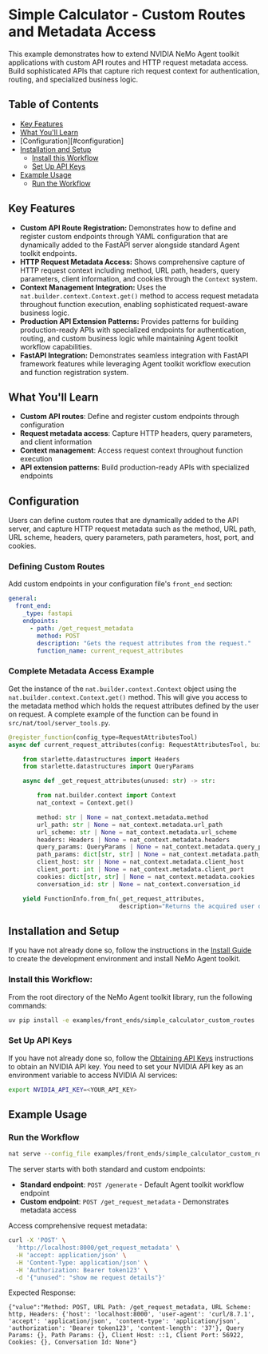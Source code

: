 <!--
SPDX-FileCopyrightText: Copyright (c) 2025, NVIDIA CORPORATION & AFFILIATES. All rights reserved.
SPDX-License-Identifier: Apache-2.0

Licensed under the Apache License, Version 2.0 (the "License");
you may not use this file except in compliance with the License.
You may obtain a copy of the License at

http://www.apache.org/licenses/LICENSE-2.0

Unless required by applicable law or agreed to in writing, software
distributed under the License is distributed on an "AS-IS" BASIS,
WITHOUT WARRANTIES OR CONDITIONS OF ANY KIND, either express or implied.
See the License for the specific language governing permissions and
limitations under the License.
-->

# Simple Calculator - Custom Routes and Metadata Access

This example demonstrates how to extend NVIDIA NeMo Agent toolkit applications with custom API routes and HTTP request metadata access. Build sophisticated APIs that capture rich request context for authentication, routing, and specialized business logic.

## Table of Contents

- [Key Features](#key-features)
- [What You'll Learn](#what-youll-learn)
- [Configuration][#configuration]
- [Installation and Setup](#installation-and-setup)
  - [Install this Workflow](#install-this-workflow)
  - [Set Up API Keys](#set-up-api-keys)
- [Example Usage](#example-usage)
  - [Run the Workflow](#run-the-workflow)

## Key Features

- **Custom API Route Registration:** Demonstrates how to define and register custom endpoints through YAML configuration that are dynamically added to the FastAPI server alongside standard Agent toolkit endpoints.
- **HTTP Request Metadata Access:** Shows comprehensive capture of HTTP request context including method, URL path, headers, query parameters, client information, and cookies through the `Context` system.
- **Context Management Integration:** Uses the `nat.builder.context.Context.get()` method to access request metadata throughout function execution, enabling sophisticated request-aware business logic.
- **Production API Extension Patterns:** Provides patterns for building production-ready APIs with specialized endpoints for authentication, routing, and custom business logic while maintaining Agent toolkit workflow capabilities.
- **FastAPI Integration:** Demonstrates seamless integration with FastAPI framework features while leveraging Agent toolkit workflow execution and function registration system.

## What You'll Learn

- **Custom API routes**: Define and register custom endpoints through configuration
- **Request metadata access**: Capture HTTP headers, query parameters, and client information
- **Context management**: Access request context throughout function execution
- **API extension patterns**: Build production-ready APIs with specialized endpoints

## Configuration

Users can define custom routes that are dynamically added to the API server, and capture HTTP request metadata such as the method, URL path, URL scheme, headers, query parameters, path parameters, host, port, and cookies.

### Defining Custom Routes

Add custom endpoints in your configuration file's `front_end` section:

```yaml
general:
  front_end:
    _type: fastapi
    endpoints:
      - path: /get_request_metadata
        method: POST
        description: "Gets the request attributes from the request."
        function_name: current_request_attributes
```

### Complete Metadata Access Example
Get the instance of the `nat.builder.context.Context` object using the `nat.builder.context.Context.get()` method. This will give you access to the metadata method which holds the request attributes defined by the user on request. A complete example of the function can be found in `src/nat/tool/server_tools.py`.

```python
@register_function(config_type=RequestAttributesTool)
async def current_request_attributes(config: RequestAttributesTool, builder: Builder):

    from starlette.datastructures import Headers
    from starlette.datastructures import QueryParams

    async def _get_request_attributes(unused: str) -> str:

        from nat.builder.context import Context
        nat_context = Context.get()

        method: str | None = nat_context.metadata.method
        url_path: str | None = nat_context.metadata.url_path
        url_scheme: str | None = nat_context.metadata.url_scheme
        headers: Headers | None = nat_context.metadata.headers
        query_params: QueryParams | None = nat_context.metadata.query_params
        path_params: dict[str, str] | None = nat_context.metadata.path_params
        client_host: str | None = nat_context.metadata.client_host
        client_port: int | None = nat_context.metadata.client_port
        cookies: dict[str, str] | None = nat_context.metadata.cookies
        conversation_id: str | None = nat_context.conversation_id

    yield FunctionInfo.from_fn(_get_request_attributes,
                               description="Returns the acquired user defined request attributes.")
```

## Installation and Setup

If you have not already done so, follow the instructions in the [Install Guide](../../../docs/source/quick-start/installing.md#install-from-source) to create the development environment and install NeMo Agent toolkit.

### Install this Workflow:

From the root directory of the NeMo Agent toolkit library, run the following commands:

```bash
uv pip install -e examples/front_ends/simple_calculator_custom_routes
```

### Set Up API Keys
If you have not already done so, follow the [Obtaining API Keys](../../../docs/source/quick-start/installing.md#obtaining-api-keys) instructions to obtain an NVIDIA API key. You need to set your NVIDIA API key as an environment variable to access NVIDIA AI services:

```bash
export NVIDIA_API_KEY=<YOUR_API_KEY>
```

## Example Usage

### Run the Workflow

```bash
nat serve --config_file examples/front_ends/simple_calculator_custom_routes/configs/config-metadata.yml
```

The server starts with both standard and custom endpoints:

- **Standard endpoint**: `POST /generate` - Default Agent toolkit workflow endpoint
- **Custom endpoint**: `POST /get_request_metadata` - Demonstrates metadata access

Access comprehensive request metadata:

```bash
curl -X 'POST' \
  'http://localhost:8000/get_request_metadata' \
  -H 'accept: application/json' \
  -H 'Content-Type: application/json' \
  -H 'Authorization: Bearer token123' \
  -d '{"unused": "show me request details"}'
```

Expected Response:

<!-- path-check-skip-begin -->
```console
{"value":"Method: POST, URL Path: /get_request_metadata, URL Scheme: http, Headers: {'host': 'localhost:8000', 'user-agent': 'curl/8.7.1', 'accept': 'application/json', 'content-type': 'application/json', 'authorization': 'Bearer token123', 'content-length': '37'}, Query Params: {}, Path Params: {}, Client Host: ::1, Client Port: 56922, Cookies: {}, Conversation Id: None"}
```
<!-- path-check-skip-end -->
